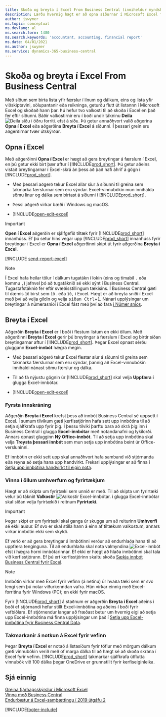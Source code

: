 ```yaml
---
title: Skoða og breyta í Excel From Business Central (inniheldur myndskeið)
description: Lærðu hvernig hægt er að opna síðurnar í Microsoft Excel frá Business Central til að fá betri gagnagreiningar.
author: jswymer
ms.topic: conceptual
ms.devlang: al
ms.search.form: 1480
ms.search.keywords: 'accountant, accounting, financial report'
ms.date: 04/01/2021
ms.author: jswymer
ms.service: dynamics-365-business-central
---
```

# Skoða og breyta í Excel From Business Central

Með síðum sem birta lista yfir færslur í línum og dálkum, eins og lista yfir viðskiptavini, sölupantanir eða reikninga, geturðu flutt út listannn í Microsoft Excel og skoðað hann þar. Þú hefur tvo valkosti til að skoða í Excel en það fer eftir síðunni. Báðir valkostirnir eru í boði undir tákninu **Deila** ![Deila síðu í öðru forriti.](media/share-icon.png) efst á síðu. Þú getur annaðhvort valið aðgerina **Opna í Excel** eða aðgerðina **Breyta í Excel** á síðunni. Í þessari grein eru aðgerðirnar tvær útskýrðar.

## Opna í Excel

Með aðgerðinni **Opna í Excel** er hægt að gera breytingar á færslum í Excel, en þú getur ekki birt þær aftur í [!INCLUDE[prod_short](includes/prod_short.md)]. Þú getur aðeins vistað breytingarnar í Excel-skrá án þess að það hafi áhrif á gögn í [!INCLUDE[prod_short](includes/prod_short.md)].

- Með þessari aðgerð tekur Excel allar síur á síðunni til greina sem takmarka færslurnar sem eru sýndar. Excel-vinnubókin mun innihalda sömu línur og dálka sem birtast á síðunni í [!INCLUDE[prod_short](includes/prod_short.md)].

- Þessi aðgerð virkar bæði í Windows og macOS.
- [!INCLUDE[open-edit-excel](includes/open-and-edit-excel.md)]

> [!IMPORTANT]
> **Open í Excel** aðgerðin er sjálfgefið tiltæk fyrir [!INCLUDE[prod_short](includes/prod_short.md)] innanhúss. Ef þú setur hins vegar upp [!INCLUDE[prod_short](includes/prod_short.md)] innanhúss fyrir breytingar í Excel er **Opna í Excel** aðgerðinni skipt út fyrir aðgerðina **Breyta í Excel**.

[!INCLUDE [send-report-excel](includes/send-report-excel.md)] 

> [!NOTE]
> Í Excel hafa heilar tölur í dálkum tugatákn í lokin (eins og tímabil `.` eða kommu `,`) jafnvel þó að tugatáknið sé ekki sýnt í Business Central. Tugastafstáknið fer eftir svæðisstillingum tækisins. Í Business Central gæti til dæmis `10`  birst sem `10.` eða `10,` í Excel. Hægt er að breyta sniði í Excel með því að velja gildin og velja <kbd>síðan Ctrl</kbd>+<kbd>1</kbd>. Nánari upplýsingar um breytingar á númerasniði í Excel fást með því að fara [í Númer sniðs](https://support.microsoft.com/office/format-numbers-f27f865b-2dc5-4970-b289-5286be8b994a).


## Breyta í Excel

Aðgerðin **Breyta í Excel** er í boði í flestum listum en ekki öllum. Með aðgerðinni **Breyta í Excel** gerir þú breytingar á færslum í Excel og birtir síðan breytingarnar aftur í [!INCLUDE[prod_short](includes/prod_short.md)]. Þegar Excel opnast sérðu gluggann **Excel-innbót** hægra megin.

- Með þessari aðgerð tekur Excel flestar síur á síðunni til greina sem takmarka færslurnar sem eru sýndar, þannig að Excel-vinnubókin innihaldi nánast sömu færslur og dálka.

- Til að fá nýjustu gögnin úr [!INCLUDE[prod_short](includes/prod_short.md)] skal velja **Uppfæra** í glugga Excel-innbótar.
- [!INCLUDE[open-edit-excel](includes/open-and-edit-excel.md)]

### Fyrsta innskráning

Aðgerðin **Breyta í Excel** krefst þess að innbót Business Central sé uppsett í Excel. Í sumum tilvikum gæti kerfisstjórinn hafa sett upp innbótina til að setja sjálfkrafa upp fyrir þig. Í þessu tilviki þarftu bara að skrá þig inn í Business Central í glugga **Excel-innbótar** með notandanafni og lykilorði. Annars opnast glugginn **Ný Office-innbót**. Til að setja upp innbótina skal velja **Treysta þessari innbót** sem mun setja upp innbótina beint úr Office-versluninni.

Ef innbótin er ekki sett upp skal annaðhvort hafa samband við stjórnanda eða reyna að setja hana upp handvirkt. Frekari upplýsingar er að finna í [Setja upp innbótina handvirkt til eigin nota](admin-deploy-excel-addin.md#install).

### Vinna í öllum umhverfum og fyrirtækjum

Hægt er að skipta um fyrirtæki sem unnið er með. Til að skipta um fyrirtæki velur þú táknið **Valkostir** ![Valkostir Excel-innbótar.](media/cogwheel.png "Valkostir Excel-innbótar") í glugga Excel-innbótar skal síðan velja fyrirtækið í reitnum **Fyrirtæki**.  

> [!IMPORTANT]
> Þegar skipt er um fyrirtæki skal ganga úr skugga um að reiturinn **Umhverfi** sé ekki auður. Ef svo er skal stilla hann á einn af tiltækum valkostum, annars virkar innbótin ekki sem skyldi.  

Ef verið er að gera breytingar á innbótinni verður að endurhlaða hana til að uppfæra tenginguna. Til að endurhlaða skal nota valmyndina ![Excel-innbót](media/excel-addin-menu.png "Valkostir Excel-innbótar") efst í hægra horni innbótarinnar. Ef ekki er hægt að hlaða innbótinni skal tala við kerfisstjórann. Ef þú ert kerfisstjórinn skaltu skoða [Sækja innbót Business Central fyrir Excel](admin-deploy-excel-addin.md).

> [!NOTE]
> Innbótin virkar með Excel fyrir vefinn (á netinu) úr hvaða tæki sem er svo lengi sem þú notar viðurkenndan vafra. Hún virkar einnig með Excel-forritinu fyrir Windows (PC); en ekki fyrir macOS.
>
> Fyrir [!INCLUDE[prod_short](includes/prod_short.md)] á staðnum er aðgerðin **Breyta í Excel** aðeins í boði ef stjórnandi hefur stillt Excel-innbótina og aðeins í boði fyrir vefbiðlara. Ef stjórnendur langar að fræðast betur um hvernig eigi að setja upp Excel-innbótina má finna upplýsingar um það í [Setja upp Excel-innbótina fyrir Business Central Data](/dynamics365/business-central/dev-itpro/administration/configuring-excel-addin).

### Takmarkanir á notkun á Excel fyrir vefinn 

Þegar **Breyta í Excel** er notað á listasíðum fyrir töflur með mörgum dálkum gæti vinnubókin verið með of marga dálka til að hægt sé að skoða skrána í Excel fyrir vefinn. [!INCLUDE[prod_short](includes/prod_short.md)] takmarkar sjálfkrafa útflutta vinnubók við 100 dálka þegar OneDrive er grunnstillt fyrir kerfiseiginleika. 

<!--## See the differences between the options
<br><br>  

> [!Video https://go.microsoft.com/fwlink/?linkid=2086039]-->

## Sjá einnig

[Greina fjárhagsskýrslur í Microsoft Excel](finance-analyze-excel.md)  
[Vinna með Business Central](ui-work-product.md)  
[Endurbætur á Excel-samþættingu í 2019 útgáfu 2](/dynamics365-release-plan/2019wave2/dynamics365-business-central/enhancements-excel-integration)  


[!INCLUDE[footer-include](includes/footer-banner.md)]
